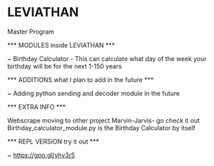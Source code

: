 # LEVIATHAN
Master Program 


*** MODULES inside LEVIATHAN ***


~ Birthday Calculator - This can calculate what day of the week your birthday will be for the next 1-150 years


*** ADDITIONS what I plan to add in the future ***


~ Adding python sending and decoder module in the future


*** EXTRA INFO ***


Webscrape moving to other project Marvin-Jarvis- go check it out
Birthday_calculator_module.py is the Birthday Calculator by itself


*** REPL VERSION try it out ***


~ https://goo.gl/yhy3r5
